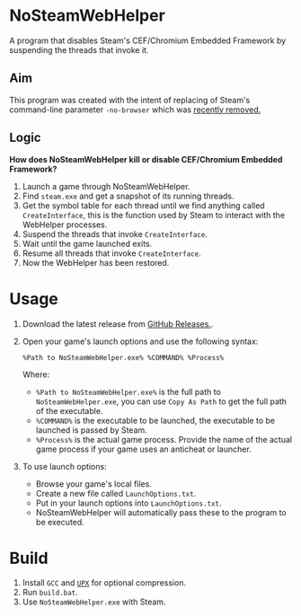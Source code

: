 # NoSteamWebHelper
 A program that disables Steam's CEF/Chromium Embedded Framework by suspending the threads that invoke it.


## Aim
This program was created with the intent of replacing of Steam's command-line parameter `-no-browser` which was [recently removed.](https://steamcommunity.com/groups/SteamClientBeta/discussions/3/3710433479207750727/?ctp=42)

## Logic
**How does NoSteamWebHelper kill or disable CEF/Chromium Embedded Framework?**     

1. Launch a game through NoSteamWebHelper.
2. Find `steam.exe` and get a snapshot of its running threads.
3. Get the symbol table for each thread until we find anything called `CreateInterface`, this is the function used by Steam to interact with the WebHelper processes.
4. Suspend the threads that invoke `CreateInterface`.
5. Wait until the game launched exits.
6. Resume all threads that invoke `CreateInterface`.
7. Now the WebHelper has been restored.

# Usage
1. Download the latest release from [GitHub Releases.](https://github.com/Aetopia/NoSteamWebHelper/releases).

2. Open your game's launch options and use the following syntax:

    ```
    %Path to NoSteamWebHelper.exe% %COMMAND% %Process%
    ```
    Where: 
    - `%Path to NoSteamWebHelper.exe%` is the full path to `NoSteamWebHelper.exe`, you can use `Copy As Path` to get the full path of the executable.
    - `%COMMAND%` is the executable to be launched, the executable to be launched is passed by Steam.
    - `%Process%` is the actual game process. Provide the name of the actual game process if your game uses an anticheat or launcher. 

3. To use launch options:
    - Browse your game's local files.
    - Create a new file called `LaunchOptions.txt`.
    - Put in your launch options into `LaunchOptions.txt`.  
    - NoSteamWebHelper will automatically pass these to the program to be executed.

# Build
1. Install `GCC` and [`UPX`](https://upx.github.io/) for optional compression.
2. Run `build.bat`.
3. Use `NoSteamWebHelper.exe` with Steam.